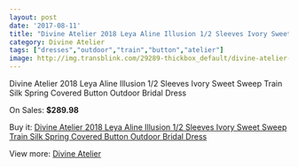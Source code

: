```yaml
---
layout: post
date: '2017-08-11'
title: "Divine Atelier 2018 Leya Aline Illusion 1/2 Sleeves Ivory Sweet Sweep Train Silk Spring Covered Button Outdoor Bridal Dress"
category: Divine Atelier
tags: ["dresses","outdoor","train","button","atelier"]
image: http://img.transblink.com/29289-thickbox_default/divine-atelier-2018-leya-aline-illusion-1-2-sleeves-ivory-sweet-sweep-train-silk-spring-covered-button-outdoor-bridal-dress.jpg
---
```

Divine Atelier 2018 Leya Aline Illusion 1/2 Sleeves Ivory Sweet Sweep Train Silk Spring Covered Button Outdoor Bridal Dress

On Sales: **$289.98**
<a href="https://www.transblink.com/en/divine-atelier/9605-divine-atelier-2018-leya-aline-illusion-1-2-sleeves-ivory-sweet-sweep-train-silk-spring-covered-button-outdoor-bridal-dress.html"><amp-img layout="responsive" width="600" height="600" src="//img.transblink.com/29289-thickbox_default/divine-atelier-2018-leya-aline-illusion-1-2-sleeves-ivory-sweet-sweep-train-silk-spring-covered-button-outdoor-bridal-dress.jpg" alt="Divine Atelier 2018 Leya Aline Illusion 1/2 Sleeves Ivory Sweet Sweep Train Silk Spring Covered Button Outdoor Bridal Dress 0" /></a>
<a href="https://www.transblink.com/en/divine-atelier/9605-divine-atelier-2018-leya-aline-illusion-1-2-sleeves-ivory-sweet-sweep-train-silk-spring-covered-button-outdoor-bridal-dress.html"><amp-img layout="responsive" width="600" height="600" src="//img.transblink.com/29292-thickbox_default/divine-atelier-2018-leya-aline-illusion-1-2-sleeves-ivory-sweet-sweep-train-silk-spring-covered-button-outdoor-bridal-dress.jpg" alt="Divine Atelier 2018 Leya Aline Illusion 1/2 Sleeves Ivory Sweet Sweep Train Silk Spring Covered Button Outdoor Bridal Dress 1" /></a>
<a href="https://www.transblink.com/en/divine-atelier/9605-divine-atelier-2018-leya-aline-illusion-1-2-sleeves-ivory-sweet-sweep-train-silk-spring-covered-button-outdoor-bridal-dress.html"><amp-img layout="responsive" width="600" height="600" src="//img.transblink.com/29291-thickbox_default/divine-atelier-2018-leya-aline-illusion-1-2-sleeves-ivory-sweet-sweep-train-silk-spring-covered-button-outdoor-bridal-dress.jpg" alt="Divine Atelier 2018 Leya Aline Illusion 1/2 Sleeves Ivory Sweet Sweep Train Silk Spring Covered Button Outdoor Bridal Dress 2" /></a>
<a href="https://www.transblink.com/en/divine-atelier/9605-divine-atelier-2018-leya-aline-illusion-1-2-sleeves-ivory-sweet-sweep-train-silk-spring-covered-button-outdoor-bridal-dress.html"><amp-img layout="responsive" width="600" height="600" src="//img.transblink.com/29290-thickbox_default/divine-atelier-2018-leya-aline-illusion-1-2-sleeves-ivory-sweet-sweep-train-silk-spring-covered-button-outdoor-bridal-dress.jpg" alt="Divine Atelier 2018 Leya Aline Illusion 1/2 Sleeves Ivory Sweet Sweep Train Silk Spring Covered Button Outdoor Bridal Dress 3" /></a>

Buy it: [Divine Atelier 2018 Leya Aline Illusion 1/2 Sleeves Ivory Sweet Sweep Train Silk Spring Covered Button Outdoor Bridal Dress](https://www.transblink.com/en/divine-atelier/9605-divine-atelier-2018-leya-aline-illusion-1-2-sleeves-ivory-sweet-sweep-train-silk-spring-covered-button-outdoor-bridal-dress.html "Divine Atelier 2018 Leya Aline Illusion 1/2 Sleeves Ivory Sweet Sweep Train Silk Spring Covered Button Outdoor Bridal Dress")

View more: [Divine Atelier](https://www.transblink.com/en/86-divine-atelier "Divine Atelier")